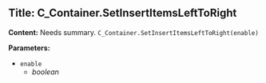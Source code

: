 ## Title: C_Container.SetInsertItemsLeftToRight

**Content:**
Needs summary.
`C_Container.SetInsertItemsLeftToRight(enable)`

**Parameters:**
- `enable`
  - *boolean*